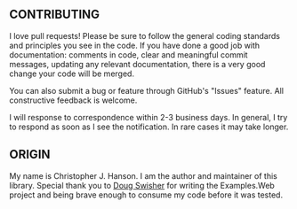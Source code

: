 ## CONTRIBUTING ##

I love pull requests!  Please be sure to follow the general coding standards and principles you see in the code.  If you have done a good job with documentation: comments in code, clear and meaningful commit messages, updating any relevant documentation, there is a very good change your code will be merged. 

You can also submit a bug or feature through GitHub's "Issues" feature.  All constructive feedback is welcome.

I will response to correspondence within 2-3 business days.  In general, I try to respond as soon as I see the notification.  In rare cases it may take longer.


## ORIGIN ##

My name is Christopher J. Hanson.  I am the author and maintainer of this library.  Special thank you to [Doug Swisher](/dswisher) for writing the Examples.Web project and being brave enough to consume my code before it was tested.